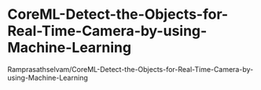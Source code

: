 # CoreML-Detect-the-Objects-for-Real-Time-Camera-by-using-Machine-Learning
Ramprasathselvam/CoreML-Detect-the-Objects-for-Real-Time-Camera-by-using-Machine-Learning

